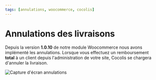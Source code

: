 ```yaml
---
tags: [annulations, woocommerce, cocolis]
---
```


# Annulations des livraisons

Depuis la version **1.0.10** de notre module Woocommerce nous avons implémenté les annulations.
Lorsque vous effectuez un remboursement **total** à un client depuis l'administration de votre site, Cocolis se chargera d'annuler la livraison.

![Capture d'écran annulations](https://res.cloudinary.com/cocolis-prod/image/upload/v1632331499/Documentation/woocommerce/refund_woocommerce.png)
